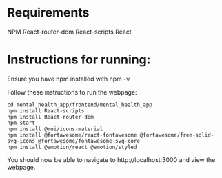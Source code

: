 # Requirements

NPM
React-router-dom
React-scripts
React

# Instructions for running:

Ensure you have npm installed with npm -v

Follow these instructions to run the webpage:

```
cd mental_health_app/frontend/mental_health_app
npm install React-scripts
npm install React-router-dom
npm start
npm install @mui/icons-material
npm install @fortawesome/react-fontawesome @fortawesome/free-solid-svg-icons @fortawesome/fontawesome-svg-core
npm install @emotion/react @emotion/styled
```

You should now be able to navigate to http://localhost:3000
and view the webpage.
